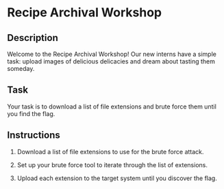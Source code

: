 # Recipe Archival Workshop

## Description

Welcome to the Recipe Archival Workshop! Our new interns have a simple task: upload images of delicious delicacies and dream about tasting them someday.

## Task

Your task is to download a list of file extensions and brute force them until you find the flag.

## Instructions

1. Download a list of file extensions to use for the brute force attack.

2. Set up your brute force tool to iterate through the list of extensions.

3. Upload each extension to the target system until you discover the flag.